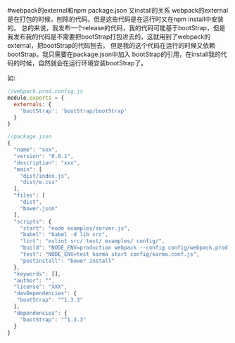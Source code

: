 #webpack的external和npm package.json 又install的关系
webpack的external是在打包的时候，刨除的代码。但是这些代码是在运行时又在npm install中安装的。
总的来说，我发布一个release的代码，我的代码可能基于bootStrap，但是我发布我的代码是不需要把bootStrap打包进去的，这就用到了webpack的external，把bootStrap的代码刨去。
但是我的这个代码在运行的时候又依赖bootStrap。我只需要在package.json中加入 bootStrap的引用，在install我的代码的时候，自然就会在运行环境安装bootStrap了。

如:
```javascript
//webpack.prod.config.js
module.exports = {
  externals: {
    'bootStrap': 'bootStrap/bootStrap'
  }
}

//package.json
{
  "name": "xxx",
  "version": "0.0.1",
  "description": "xxx",
  "main": [
    "dist/index.js",
    "dist/e.css"
  ],
  "files": [
    "dist",
    "bower.json"
  ],
  "scripts": {
    "start": "node examples/server.js",
    "babel": "babel -d lib src",
    "lint": "eslint src/ test/ examples/ config/",
    "build": "NODE_ENV=production webpack --config config/webpack.prod.config.js",
    "test": "NODE_ENV=test karma start config/karma.conf.js",
    "postinstall": "bower install"
  },
  "keywords": [],
  "author": "",
  "license": "XXX",
  "devDependencies": {
   "bootStrap": "^1.3.3"
  },
  "dependencies": {
    "bootStrap": "^1.3.3"
  }
}
```
